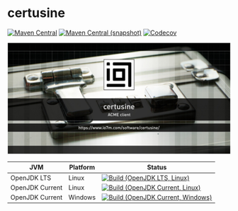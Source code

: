 certusine
===

[![Maven Central](https://img.shields.io/maven-central/v/com.io7m.certusine/com.io7m.certusine.svg?style=flat-square)](http://search.maven.org/#search%7Cga%7C1%7Cg%3A%22com.io7m.certusine%22)
[![Maven Central (snapshot)](https://img.shields.io/nexus/s/https/oss.sonatype.org/com.io7m.certusine/com.io7m.certusine.svg?style=flat-square)](https://oss.sonatype.org/content/repositories/snapshots/com/io7m/certusine/)
[![Codecov](https://img.shields.io/codecov/c/github/io7m/certusine.svg?style=flat-square)](https://codecov.io/gh/io7m/certusine)

![certusine](./src/site/resources/certusine.jpg?raw=true)

| JVM             | Platform | Status |
|-----------------|----------|--------|
| OpenJDK LTS     | Linux    | [![Build (OpenJDK LTS, Linux)](https://img.shields.io/github/workflow/status/io7m/certusine/main-openjdk_lts-linux)](https://github.com/io7m/certusine/actions?query=workflow%3Amain-openjdk_lts-linux) |
| OpenJDK Current | Linux    | [![Build (OpenJDK Current, Linux)](https://img.shields.io/github/workflow/status/io7m/certusine/main-openjdk_current-linux)](https://github.com/io7m/certusine/actions?query=workflow%3Amain-openjdk_current-linux)
| OpenJDK Current | Windows  | [![Build (OpenJDK Current, Windows)](https://img.shields.io/github/workflow/status/io7m/certusine/main-openjdk_current-windows)](https://github.com/io7m/certusine/actions?query=workflow%3Amain-openjdk_current-windows)

